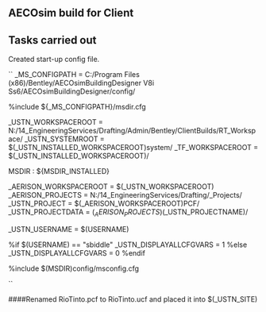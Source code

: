 ## AECOsim build for Client

## Tasks carried out
Created start-up config file.

``
_MS_CONFIGPATH          = C:/Program Files (x86)/Bentley/AECOsimBuildingDesigner V8i Ss6/AECOsimBuildingDesigner/config/

%include ${_MS_CONFIGPATH}/msdir.cfg

_USTN_WORKSPACEROOT 	= N:/14_EngineeringServices/Drafting/Admin/Bentley/ClientBuilds/RT_Workspace/
_USTN_SYSTEMROOT        = $(_USTN_INSTALLED_WORKSPACEROOT)system/
_TF_WORKSPACEROOT       = $(_USTN_INSTALLED_WORKSPACEROOT)/

MSDIR : ${MSDIR_INSTALLED}

_AERISON_WORKSPACEROOT 	= $(_USTN_WORKSPACEROOT)
_AERISON_PROJECTS	    = N:/14_EngineeringServices/Drafting/_Projects/
_USTN_PROJECT		    = $(_AERISON_WORKSPACEROOT)PCF/
_USTN_PROJECTDATA	    = $(_AERISON_PROJECTS)$(_USTN_PROJECTNAME)/

_USTN_USERNAME          = $(USERNAME)

%if $(USERNAME)      == "sbiddle"
_USTN_DISPLAYALLCFGVARS = 1
%else 
_USTN_DISPLAYALLCFGVARS = 0
%endif

%include $(MSDIR)config/msconfig.cfg

``

####Renamed RioTinto.pcf to RioTinto.ucf and placed it into $(_USTN_SITE)